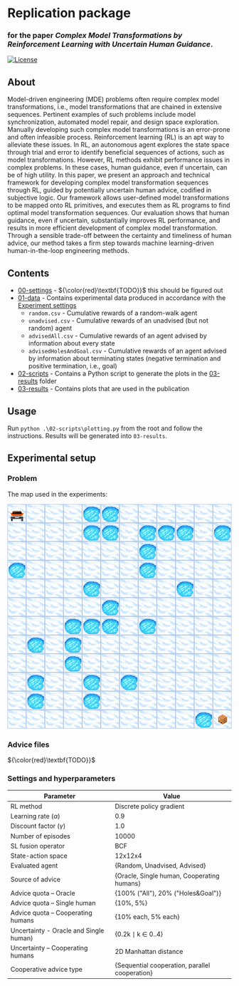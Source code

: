 # Replication package

### for the paper _Complex Model Transformations by Reinforcement Learning with Uncertain Human Guidance_.

[![License](https://img.shields.io/badge/license-GPL--3.0-blue.svg)](https://www.gnu.org/licenses/gpl-3.0)

## About
Model-driven engineering (MDE) problems often require complex model transformations, i.e., model transformations that are chained in extensive sequences. Pertinent examples of such problems include model synchronization, automated model repair, and design space exploration. Manually developing such complex model transformations is an error-prone and often infeasible process. Reinforcement learning (RL) is an apt way to alleviate these issues. In RL, an autonomous agent explores the state space through trial and error to identify beneficial sequences of actions, such as model transformations. However, RL methods exhibit performance issues in complex problems. In these cases, human guidance, even if uncertain, can be of high utility. In this paper, we present an approach and technical framework for developing complex model transformation sequences through RL, guided by potentially uncertain human advice, codified in subjective logic. Our framework allows user-defined model transformations to be mapped onto RL primitives, and executes them as RL programs to find optimal model transformation sequences. Our evaluation shows that human guidance, even if uncertain, substantially improves RL performance, and results in more efficient development of complex model transformation. Through a sensible trade-off between the certainty and timeliness of human advice, our method takes a firm step towards machine learning-driven human-in-the-loop engineering methods.

## Contents
- [00-settings](/00-settings) - ${\color{red}\textbf{TODO}}$ this should be figured out
- [01-data](/01-data) - Contains experimental data produced in accordance with the [Experiment settings](#experiment-settings)
  - `random.csv` - Cumulative rewards of a random-walk agent
  - `unadvised.csv` - Cumulative rewards of an unadvised (but not random) agent
  - `advisedAll.csv` - Cumulative rewards of an agent advised by information about every state
  - `advisedHolesAndGoal.csv` - Cumulative rewards of an agent advised by information about terminating states (negative termination and positive termination, i.e., goal)
- [02-scripts](/02-scripts) - Contains a Python script to generate the plots in the [03-results](/03-results) folder
- [03-results](/03-results) - Contains plots that are used in the publication

## Usage
Run `python .\02-scripts\plotting.py` from the root and follow the instructions. Results will be generated into `03-results`.

## Experimental setup

### Problem
The map used in the experiments:

![The map used in the experiments](/00-settings/lake-12x12-seed63.png)

### Advice files
${\color{red}\textbf{TODO}}$

### Settings and hyperparameters

| Parameter  | Value |
| ------------- | ------------- |
| RL method | Discrete policy gradient |
| Learning rate ($\alpha$) | 0.9 |
| Discount factor ($\gamma$) | 1.0 |
| Number of episodes | 10000 |
| SL fusion operator | BCF |
| State-action space | 12x12x4 |
| Evaluated agent | {Random, Unadvised, Advised} |
| Source of advice | {Oracle, Single human, Cooperating humans} |
| Advice quota – Oracle | {100% ("All"), 20% ("Holes&Goal")} |
| Advice quota – Single human | {10%, 5%} |
| Advice quota – Cooperating humans | {10% each, 5% each} |
| Uncertainty - Oracle and Single human) | {0.2k ∣ k $\in$ 0..4} |
| Uncertainty – Cooperating humans | 2D Manhattan distance |
| Cooperative advice type | {Sequential cooperation, parallel cooperation} |

